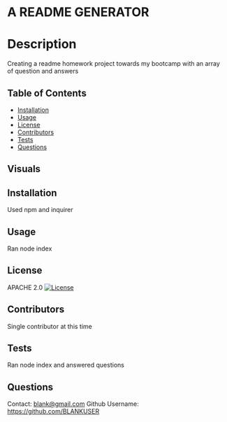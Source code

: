 
  # A README GENERATOR 
  # Description
  Creating a readme homework project towards my bootcamp with an array of question and answers
   
  ## Table of Contents
  * [Installation](#installation)
  * [Usage](#usage)
  * [License](#license)
  * [Contributors](#contributors)
  * [Tests](#tests)
  * [Questions](#questions)
  
  ## Visuals
  
  
  ## Installation
  Used npm and inquirer
  ## Usage
  Ran node index
  ## License 
  APACHE 2.0 [![License](https://img.shields.io/badge/License-Apache%202.0-blue.svg)](https://opensource.org/licenses/Apache-2.0)
  ## Contributors
  Single contributor at this time
  ## Tests 
  Ran node index and answered questions  
  ## Questions
  Contact: blank@gmail.com
  Github Username: https://github.com/BLANKUSER 
  
  
